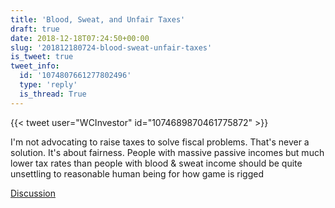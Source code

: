 ```yaml
---
title: 'Blood, Sweat, and Unfair Taxes'
draft: true
date: 2018-12-18T07:24:50+00:00
slug: '201812180724-blood-sweat-unfair-taxes'
is_tweet: true
tweet_info:
  id: '1074807661277802496'
  type: 'reply'
  is_thread: True
---
```




{{< tweet user="WCInvestor" id="1074689870461775872" >}}

I'm not advocating to raise taxes to solve fiscal problems. That's never a solution. It's about fairness. People with massive passive incomes but much lower tax rates than people with blood &amp; sweat income should be quite unsettling to reasonable human being for how game is rigged

[Discussion](https://x.com/sytelus/status/1074807661277802496)
